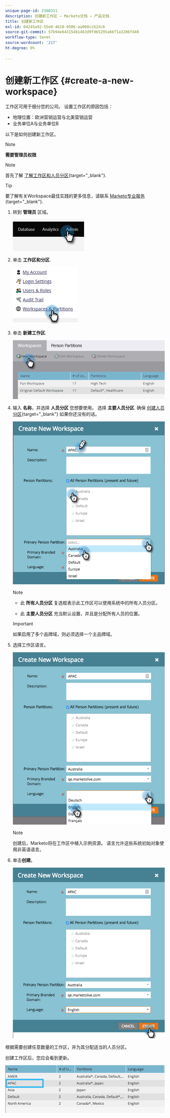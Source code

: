 ```yaml
---
unique-page-id: 2360311
description: 创建新工作区 — Marketo文档 — 产品文档
title: 创建新工作区
exl-id: 04245a92-55e0-4b18-9506-aa060cc62dc6
source-git-commit: 57b94e643154b1463d9fd65295a66f1a3286fd40
workflow-type: tm+mt
source-wordcount: '217'
ht-degree: 0%

---
```


# 创建新工作区 {#create-a-new-workspace}

工作区可用于细分您的公司。 设置工作区的原因包括：

* 地理位置：欧洲营销运营与北美营销运营
* 业务单位A与业务单位B

以下是如何创建新工作区。

>[!NOTE]
>
>**需要管理员权限**

>[!NOTE]
>
>首先了解 [了解工作区和人员分区](/help/marketo/product-docs/administration/workspaces-and-person-partitions/understanding-workspaces-and-person-partitions.md){target="_blank"}.

>[!TIP]
>
>要了解有关Workspace最佳实践的更多信息，请联系 [Marketo专业服务](https://business.adobe.com/products/marketo/services-support.html){target="_blank"}.

1. 转到 **管理员** 区域。

   ![](assets/create-a-new-workspace-1.png)

1. 单击 **工作区和分区**.

   ![](assets/create-a-new-workspace-2.png)

1. 单击 **新建工作区**.

   ![](assets/create-a-new-workspace-3.png)

1. 输入 **名称**，并选择 **人员分区** 您想要使用。 选择 **主要人员分区**. 确保 [创建人员分区](/help/marketo/product-docs/administration/workspaces-and-person-partitions/create-a-person-partition.md){target="_blank"} 如果你还没有的话。

   ![](assets/create-a-new-workspace-4.png)

   >[!NOTE]
   >
   >* 此 **所有人员分区** 复选框表示此工作区可以使用系统中的所有人员分区。
   >
   >* 此 **主要人员分区** 充当默认设置，并且是分配所有人员的位置。


   >[!IMPORTANT]
   >
   >如果启用了多个品牌域，则必须选择一个主品牌域。

1. 选择工作区语言。

   ![](assets/create-a-new-workspace-5.png)

   >[!NOTE]
   >
   >创建后，Marketo将在工作区中植入示例资源。 语言允许这些系统初始对象使用非英语语言。

1. 单击&#x200B;**创建**。

   ![](assets/create-a-new-workspace-6.png)

根据需要创建任意数量的工作区，并为其分配适当的人员分区。

创建工作区后，您应会看到更新。

![](assets/image2014-9-17-15-3a39-3a10.png)
